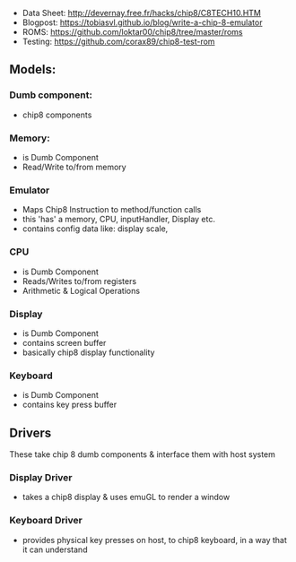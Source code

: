 - Data Sheet: http://devernay.free.fr/hacks/chip8/C8TECH10.HTM
- Blogpost: https://tobiasvl.github.io/blog/write-a-chip-8-emulator
- ROMS: https://github.com/loktar00/chip8/tree/master/roms
- Testing: https://github.com/corax89/chip8-test-rom

## Models:
### Dumb component:
- chip8 components

### Memory:
- is Dumb Component
- Read/Write to/from memory

### Emulator
- Maps Chip8 Instruction to method/function calls
- this 'has' a memory, CPU, inputHandler, Display etc.
- contains config data like: display scale, 

### CPU
- is Dumb Component
- Reads/Writes to/from registers
- Arithmetic & Logical Operations

### Display
- is Dumb Component
- contains screen buffer
- basically chip8 display functionality

### Keyboard
- is Dumb Component
- contains key press buffer


## Drivers
These take chip 8 dumb components & interface them with host system

### Display Driver
- takes a chip8 display & uses emuGL to render a window

### Keyboard Driver
- provides physical key presses on host, to chip8 keyboard, in a way that it can understand
